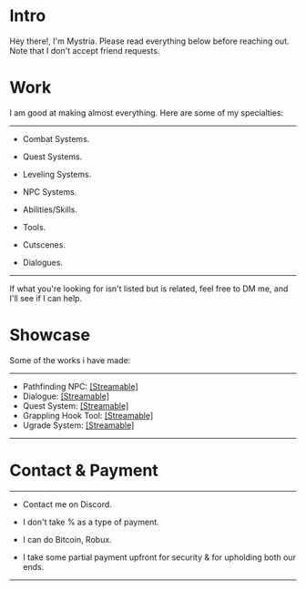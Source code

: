 # Intro
<p>Hey there!, I'm Mystria. Please read everything below before reaching out. Note that I don't accept friend requests.<br>

# Work
I am good at making almost everything. Here are some of my specialties:

-----------------------------------------
  - <p>Combat Systems.
  - <p>Quest Systems.
  - <p>Leveling Systems.
  - <p>NPC Systems.
  - <p>Abilities/Skills.
  - <p>Tools.
  - <p>Cutscenes.
  - <p>Dialogues.<br>
  -----------------------------------------
If what you're looking for isn't listed but is related, feel free to DM me, and I'll see if I can help.

# Showcase
Some of the works i have made:

-----------------------------------------
- Pathfinding NPC: [[Streamable]](https://streamable.com/ata3ev)
- Dialogue: [[Streamable]](https://streamable.com/70ihvs)
- Quest System: [[Streamable]](https://streamable.com/11hrsg)
- Grappling Hook Tool: [[Streamable]](https://streamable.com/phcbjv)
- Ugrade System: [[Streamable]](https://streamable.com/s6ziqv)
-----------------------------------------
# Contact & Payment
-----------------------------------------
- <p>Contact me on Discord.
- <p>I don't take % as a type of payment.
- <p>I can do Bitcoin, Robux.
- <p>I take some partial payment upfront for security & for upholding both our ends.<br>
-----------------------------------------
